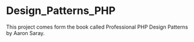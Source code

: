 # Design_Patterns_PHP
This project comes form the book called Professional PHP Design Patterns by Aaron Saray.
